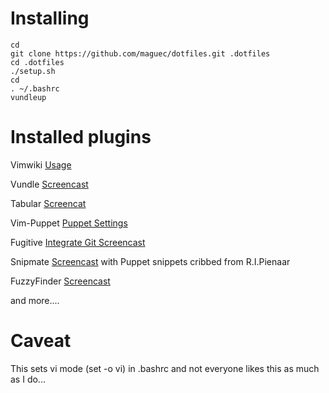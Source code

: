 Installing
===========

```
cd
git clone https://github.com/maguec/dotfiles.git .dotfiles
cd .dotfiles
./setup.sh
cd
. ~/.bashrc
vundleup
```


Installed plugins
=================

Vimwiki [Usage](http://blog.mague.com/?p=602)

Vundle [Screencast](www.youtube.com/watch?v=tbWOlzj0tvY)

Tabular [Screencat](http://vimcasts.org/episodes/aligning-text-with-tabular-vim/)

Vim-Puppet [Puppet Settings](https://github.com/rodjek/vim-puppet)

Fugitive [Integrate Git Screencast](http://vimcasts.org/episodes/fugitive-vim---a-complement-to-command-line-git/)

Snipmate [Screencast](www.youtube.com/watch?v=xV2IsE5OHd4) with Puppet snippets cribbed from R.I.Pienaar

FuzzyFinder [Screencast](www.yourepeat.com/watch/?v=_MYuiqhfrIU)

and more....

Caveat
======

This sets vi mode (set -o vi) in .bashrc and not everyone likes this as much as I do...
